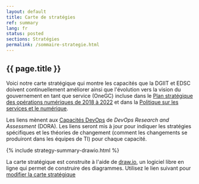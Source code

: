 ```yaml
---
layout: default
title: Carte de stratégies
ref: summary
lang: fr
status: posted
sections: Stratégies
permalink: /sommaire-strategie.html
---
```


## {{ page.title }}

Voici notre carte stratégique qui montre les capacités que la DGIIT et EDSC doivent continuellement améliorer ainsi que l'évolution vers la vision du gouvernement en tant que service (OneGC) incluse dans le [Plan stratégique des opérations numériques de 2018 à 2022](https://www.canada.ca/fr/gouvernement/systeme/gouvernement-numerique/plan-strategique-operations-numerique-2018-2022.html) et dans la [Politique sur les services et le numérique](https://www.tbs-sct.gc.ca/pol/doc-fra.aspx?id=32603).

Les liens mènent aux [Capacités DevOps](https://cloud.google.com/devops/#devops-capabilities) de _DevOps Research and Assessment_ (DORA).
Les liens seront mis à jour pour indiquer les stratégies spécifiques et les théories de changement (comment les changements se produiront dans les équipes de TI) pour chaque capacité.

{% include strategy-summary-drawio.html %}

La carte stratégique est construite à l'aide de [draw.io](https://about.draw.io/), un logiciel libre en ligne qui permet de construire des diagrammes.
Utilisez le lien suivant pour [modifier la carte stratégique](https://www.draw.io/#Uhttps%3A%2F%2Fraw.githubusercontent.com%2Fsara-sabr%2FITStrategy%2Fmaster%2Fdrawio%2Fen%2FStrategySummary.drawio)
